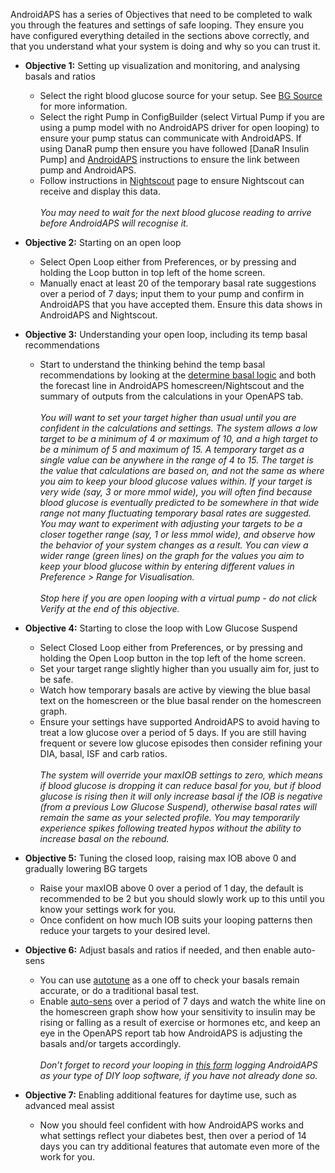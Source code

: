 AndroidAPS has a series of Objectives that need to be completed to walk you through the features and settings of safe looping.  They ensure you have configured everything detailed in the sections above correctly, and that you understand what your system is doing and why so you can trust it.
 
* **Objective 1:** Setting up visualization and monitoring, and analysing basals and ratios
  * Select the right blood glucose source for your setup.  See [BG Source](https://github.com/MilosKozak/AndroidAPS/wiki/BG-Source) for more information.
  * Select the right Pump in ConfigBuilder (select Virtual Pump if you are using a pump model with no AndroidAPS driver for open looping) to ensure your pump status can communicate with AndroidAPS.  If using DanaR pump then ensure you have followed [DanaR Insulin Pump] and [AndroidAPS](https://github.com/MilosKozak/AndroidAPS/wiki/AndroidAPS)  instructions to ensure the link between pump and AndroidAPS.
  * Follow instructions in [Nightscout](https://github.com/MilosKozak/AndroidAPS/wiki/Nightscout) page to ensure Nightscout can receive and display this data.
<br><br>_You may need to wait for the next blood glucose reading to arrive before AndroidAPS will recognise it._
 
* **Objective 2:** Starting on an open loop
  * Select Open Loop either from Preferences, or by pressing and holding the Loop button in top left of the home screen.
  * Manually enact at least 20 of the temporary basal rate suggestions over a period of 7 days; input them to your pump and confirm in AndroidAPS that you have accepted them.  Ensure this data shows in AndroidAPS and Nightscout.
 
* **Objective 3:** Understanding your open loop, including its temp basal recommendations
  * Start to understand the thinking behind the temp basal recommendations by looking at the [determine basal logic](https://openaps.readthedocs.io/en/latest/docs/While%20You%20Wait%20For%20Gear/Understand-determine-basal.html) and both the forecast line in AndroidAPS homescreen/Nightscout and the summary of outputs from the calculations in your OpenAPS tab.
  <br><br>_You will want to set your target higher than usual until you are confident in the calculations and settings.  The system allows a low target to be a minimum of 4 or maximum of 10, and a high target to be a minimum of 5 and maximum of 15.  A temporary target as a single value can be anywhere in the range of 4 to 15.  The target is the value that calculations are based on, and not the same as where you aim to keep your blood glucose values within.  If your target is very wide (say, 3 or more mmol wide), you will often find because blood glucose is eventually predicted to be somewhere in that wide range not many fluctuating temporary basal rates are suggested. You may want to experiment with adjusting your targets to be a closer together range (say, 1 or less mmol wide), and observe how the behavior of your system changes as a result.  You can view a wider range (green lines) on the graph for the values you aim to keep your blood glucose within by entering different values in Preference > Range for Visualisation._
  <br><br>_Stop here if you are open looping with a virtual pump - do not click Verify at the end of this objective._

* **Objective 4:** Starting to close the loop with Low Glucose Suspend
  * Select Closed Loop either from Preferences, or by pressing and holding the Open Loop button in the top left of the home screen.
  * Set your target range slightly higher than you usually aim for, just to be safe.
  * Watch  how temporary basals are active by viewing the blue basal text on the homescreen or the blue basal render on the homescreen graph.
  * Ensure your settings have supported AndroidAPS to avoid having to treat a low glucose over a period of 5 days.  If you are still having frequent or severe low glucose episodes then consider refining your DIA, basal, ISF and carb ratios.
<br><br>_The system will override your maxIOB settings to zero, which means if blood glucose is dropping it can reduce basal for you, but if blood glucose is rising then it will only increase basal if the IOB is negative (from a previous Low Glucose Suspend), otherwise basal rates will remain the same as your selected profile.  You may temporarily experience spikes following treated hypos without the ability to increase basal on the rebound._
 
* **Objective 5:** Tuning the closed loop, raising max IOB above 0 and gradually lowering BG targets
  * Raise your maxIOB above 0 over a period of 1 day, the default is recommended to be 2 but you should slowly work up to this until you know your settings work for you.
  * Once confident on how much IOB suits your looping patterns then reduce your targets to your desired level.
 
* **Objective 6:** Adjust basals and ratios if needed, and then enable auto-sens
  * You can use [autotune](https://openaps.readthedocs.io/en/latest/docs/Customize-Iterate/autotune.html) as a one off to check your basals remain accurate, or do a traditional basal test.
  * Enable [auto-sens](https://github.com/MilosKozak/AndroidAPS/wiki/Open-APS-features) over a period of 7 days and watch the white line on the homescreen graph show how your sensitivity to insulin may be rising or falling as a result of exercise or hormones etc, and keep an eye in the OpenAPS report tab how AndroidAPS is adjusting the basals and/or targets accordingly.
<br><br>_Don’t forget to record your looping in [this form](http://bit.ly/nowlooping) logging AndroidAPS as your type of DIY loop software, if you have not already done so._
 
* **Objective 7:** Enabling additional features for daytime use, such as advanced meal assist
  * Now you should feel confident with how AndroidAPS works and what settings reflect your diabetes best, then over a period of 14 days you can try additional features that automate even more of the work for you.